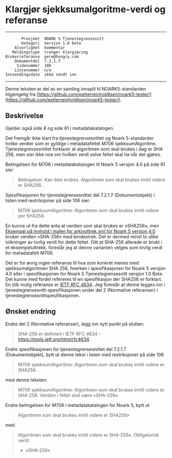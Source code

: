 Klargjør sjekksumalgoritme-verdi og referanse
=============================================

 ------------------  ---------------------------------
           Prosjekt  NOARK 5 Tjenestegresesnitt
           Kategori  Versjon 1.0 beta
        Alvorlighet  kommentar
       Meldingstype  trenger klargjøring
    Brukerreferanse  pere@hungry.com
        Dokumentdel  7.2.1.7
         Sidenummer  106
        Linjenummer  n/a
    Innsendingsdato  ikke sendt inn
 ------------------  ---------------------------------

Denne teksten er del av en samling innspill til NOARK5-standarden
tilgjengelig fra [https://github.com/petterreinholdtsen/noark5-tester/](https://github.com/petterreinholdtsen/noark5-tester/).

Beskrivelse
-----------

Gjelder også side 8 og side 61 i metadatakatalogen.

Det fremgår ikke klart fra tjenestegrensesnittet og Noark 5-standarder
hvilke verdier som er gyldige i metadatafeltet M706 sjekksumAlgoritme.
Tjenestegrensesnittet forklarer at algoritmen som skal brukes i dag er
SHA 256, men sier ikke noe om hvilken verdi selve feltet skal ha når
det gjøres.

Betingelsen for M706 i metadatakatalogen til Noark 5 versjon 4.0 på
side 61 sier

> Betingelser: Kan ikke endres. Algoritmen som skal brukes inntil
> videre er SHA256.

Spesifikasjonen for tjenestegrensesnittet del 7.2.1.7 (Dokumentobjekt)
i listen med restriksjoner på side 106 sier:

> M706 sjekksumAlgoritme: Algoritmen som skal brukes inntil videre per
> SHA256.

En kunne ut fra dette anta at verdien som skal brukes er «SHA256», men
[Eksempel på innhold i malen for arkivuttrek.xml for Noark 5 versjon
4.0](http://arkivverket.no/arkivverket/content/download/20549/186617/version/1/file/pdf.pdf)
bruker verdien «SHA-256» med bindestrek.  Det er dermed minst to ulike
tolkninger av lovlig verdi for dette feltet.  Gitt at SHA-256 allerede
er brukt i et eksempeluttrekk, foreslår jeg at denne varianten velges
som lovlig verdi for metadatafelt M706.

Det er for øvrig ingen referanse til hva som konkret menes med
sjekksumalgoritmen SHA 256, hverken i spesifikasjonen for Noark 5
versjon 4.0 eller i spesifikasjonen for Noark 5 Tjenestegrensesnitt
versjon 1.0 Beta.  Det kunne med fordel refereres til en spesifikasjon
der SHA256 er forklart.  En slik mulig referanse er [IETF RFC
4634](https://tools.ietf.org/html/rfc4634).  Jeg foreslår at denne
legges inn i tjenestegrensesnitt-spesifikasjonen under del 2
(Normative referanser) i tjenestegrensesnittspesifikasjonen.

Ønsket endring
--------------

Endre del 2 (Normative referanser), legg inn nytt punkt på slutten:

> SHA-256 er definiert i IETF RFC 4634 -
> https://tools.ietf.org/html/rfc4634.

Endre spesifikasjonen for tjenestegrensesnittet del 7.2.1.7
(Dokumentobjekt), bytt ut denne tekst i listen med restriksjoner på
side 106

> M706 sjekksumAlgoritme: Algoritmen som skal brukes inntil videre er
> SHA256.

med denne teksten:

> M706 sjekksumAlgoritme: Algoritmen som skal brukes inntil videre er
> SHA-256.  Verdien i feltet skal være «SHA-256».

Endre betingelsen for M706 i metadatakatalogen for Noark 5, bytt ut

> Algoritmen som skal brukes inntil videre er SHA256»

med

> Algoritmen som skal brukes inntil videre er SHA-256».
> Obligatorisk verdi:
>  * «SHA-256»
